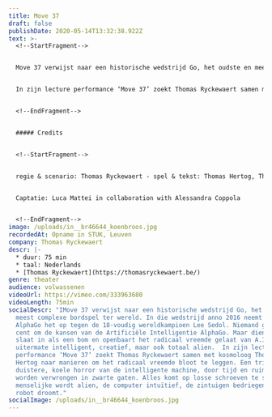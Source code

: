 ```yaml
---
title: Move 37
draft: false
publishDate: 2020-05-14T13:32:38.922Z
text: >-
  <!--StartFragment-->


  Move 37 verwijst naar een historische wedstrijd Go, het oudste en meest complexe bordspel ter wereld. In die wedstrijd anno 2016 neemt Google’s AlphaGo het op tegen de 18-voudig wereldkampioen Lee Sedol. Niemand gaf een cent om de kansen van de Artificiële Intelligentie AlphaGo. Maar diens zet 37 slaat in als een bom en openbaart het radicaal vreemde gelaat van A.I.: uitermate intelligent, creatief, maar ook totaal alien. 


  In zijn lecture performance ‘Move 37’ zoekt Thomas Ryckewaert samen met kosmoloog Thomas Hertog naar manieren om het radicaal vreemde bloot te leggen. Een trip door de duistere, koele horror van de intelligente machine, door tijd en ruimte die worden verwrongen in zwarte gaten. Alles komt op losse schroeven te staan; het menselijke wordt alien, de computer intuïtief, de zintuigen bedriegen en de robot droomt.\


  <!--EndFragment-->


  ##### Credits


  <!--StartFragment-->


  regie & scenario: Thomas Ryckewaert - spel & tekst: Thomas Hertog, Thomas Ryckewaert - dramaturgie: Kristof Van Baarle - scenografie: Erki De Vries - licht: Janneke Donkersloot & Giacomo Gorini - geluid: Jürgen Deblonde - video: Paul Van Caudenberg - kostuums: Andrea Kränzlin - regie-assistentie: Sibran Sampers - stage: Margarida Ramalhete - productieleidster: Charlotte Cornelissen - management: Karen Feys\ \ coproducenten: Platform 0090, Instituut voor Theoretische Fysica (KULeuven), deSingel Internationale Kunstcampus, Het Laatste Bedrijf\ \ \ in samenwerking met: WP Zimmer, BUDA\ \ Deze productie kwam tot stand met de steun van de Tax Shelter maatregel van de Belgische Federale Overheid, Gallop Tax Shelter en met de steun van de Vlaamse Overheid.


  Captatie: Luca Mattei in collaboration with Alessandra Coppola


  <!--EndFragment-->
image: /uploads/in__br46644_koenbroos.jpg
recordedAt: Opname in STUK, Leuven
company: Thomas Ryckewaert
descr: |-
  * duur: 75 min
  * taal: Nederlands
  * [Thomas Ryckewaert](https://thomasryckewaert.be/)
genre: theater
audience: volwassenen
videoUrl: https://vimeo.com/333963680
videoLength: 75min
socialDescr: "IMove 37 verwijst naar een historische wedstrijd Go, het oudste en
  meest complexe bordspel ter wereld. In die wedstrijd anno 2016 neemt Google’s
  AlphaGo het op tegen de 18-voudig wereldkampioen Lee Sedol. Niemand gaf een
  cent om de kansen van de Artificiële Intelligentie AlphaGo. Maar diens zet 37
  slaat in als een bom en openbaart het radicaal vreemde gelaat van A.I.:
  uitermate intelligent, creatief, maar ook totaal alien.  In zijn lecture
  performance ‘Move 37’ zoekt Thomas Ryckewaert samen met kosmoloog Thomas
  Hertog naar manieren om het radicaal vreemde bloot te leggen. Een trip door de
  duistere, koele horror van de intelligente machine, door tijd en ruimte die
  worden verwrongen in zwarte gaten. Alles komt op losse schroeven te staan; het
  menselijke wordt alien, de computer intuïtief, de zintuigen bedriegen en de
  robot droomt."
socialImage: /uploads/in__br46644_koenbroos.jpg
---
```

